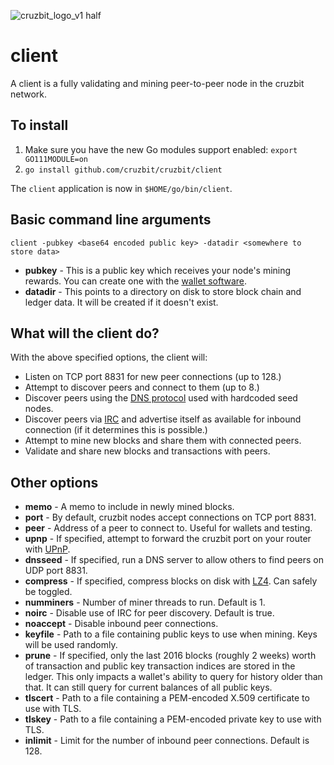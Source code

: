 ![cruzbit_logo_v1 half](https://user-images.githubusercontent.com/51346587/61192334-61417480-a668-11e9-94a6-bdbc43243600.png)

# client

A client is a fully validating and mining peer-to-peer node in the cruzbit network.

## To install

1. Make sure you have the new Go modules support enabled: `export GO111MODULE=on`
2. `go install github.com/cruzbit/cruzbit/client`

The `client` application is now in `$HOME/go/bin/client`.

## Basic command line arguments

`client -pubkey <base64 encoded public key> -datadir <somewhere to store data>`

- **pubkey** - This is a public key which receives your node's mining rewards. You can create one with the [wallet software](https://github.com/cruzbit/cruzbit/tree/master/wallet).
- **datadir** - This points to a directory on disk to store block chain and ledger data. It will be created if it doesn't exist.

## What will the client do?

With the above specified options, the client will: 

- Listen on TCP port 8831 for new peer connections (up to 128.)
- Attempt to discover peers and connect to them (up to 8.)
- Discover peers using the [DNS protocol](https://en.wikipedia.org/wiki/Domain_Name_System) used with hardcoded seed nodes.
- Discover peers via [IRC](https://en.wikipedia.org/wiki/Internet_Relay_Chat) and advertise itself as available for inbound connection (if it determines this is possible.)
- Attempt to mine new blocks and share them with connected peers.
- Validate and share new blocks and transactions with peers.

## Other options
- **memo** - A memo to include in newly mined blocks.
- **port** - By default, cruzbit nodes accept connections on TCP port 8831.
- **peer** - Address of a peer to connect to. Useful for wallets and testing.
- **upnp** - If specified, attempt to forward the cruzbit port on your router with [UPnP](https://en.wikipedia.org/wiki/Universal_Plug_and_Play).
- **dnsseed** - If specified, run a DNS server to allow others to find peers on UDP port 8831.
- **compress** - If specified, compress blocks on disk with [LZ4](https://en.wikipedia.org/wiki/LZ4_(compression_algorithm)). Can safely be toggled.
- **numminers** - Number of miner threads to run. Default is 1.
- **noirc** - Disable use of IRC for peer discovery. Default is true.
- **noaccept** - Disable inbound peer connections.
- **keyfile** - Path to a file containing public keys to use when mining. Keys will be used randomly.
- **prune** - If specified, only the last 2016 blocks (roughly 2 weeks) worth of transaction and public key transaction indices are stored in the ledger. This only impacts a wallet's ability to query for history older than that. It can still query for current balances of all public keys.
- **tlscert** - Path to a file containing a PEM-encoded X.509 certificate to use with TLS.
- **tlskey** - Path to a file containing a PEM-encoded private key to use with TLS.
- **inlimit** - Limit for the number of inbound peer connections. Default is 128.
